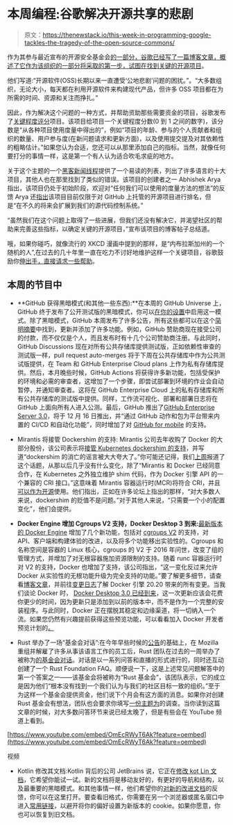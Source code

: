 # 本周编程:谷歌解决开源共享的悲剧

> 原文：<https://thenewstack.io/this-week-in-programming-google-tackles-the-tragedy-of-the-open-source-commons/>

作为其参与最近宣布的开源安全基金会[的一部分，谷歌已经写了一篇博客文章，概述了它作为该组织的一部分将采取的第一步，试图在](https://thenewstack.io/the-open-source-security-foundation-looks-to-unite-and-conquer/)[找到关键的开源项目](https://opensource.googleblog.com/2020/12/finding-critical-open-source-projects.html)。

他们写道:“开源软件(OSS)长期以来一直遭受‘公地悲剧’问题的困扰。”。“大多数组织，无论大小，每天都在利用开源软件来构建现代产品，但许多 OSS 项目都在为所需的时间、资源和关注而挣扎。”

因此，作为解决这个问题的一种方式，并帮助资助那些需要资金的项目，谷歌发布了[关键程度评分](https://github.com/ossf/criticality_score)项目。该项目给项目一个关键程度分数(0 到 1 之间的数字)，该分数是“从各种项目使用度量中得出的”，例如“项目的年龄、参与的个人贡献者和组织的数量、用户参与度(在新问题请求和更新方面)，以及使用提交提及对其依赖性的粗略估计。”如果您认为合适，您还可以从那里添加自己的指标。当然，就像任何要打分的事情一样，这是第一个有人认为适合吹毛求疵的地方。

关于这个主题的一个[黑客新闻线程](https://news.ycombinator.com/item?id=25381397)提供了一个易读的列表，列出了许多语言的十大项目，其他人也在那里找到了类似的错误。该项目的创建者之一 Abhishek Arya 指出，该项目仍处于初始阶段，欢迎对“任何我们可以使用的度量方法的想法”的反馈 Arya 还[指出](https://news.ycombinator.com/item?id=25386610)该项目目前仅限于对 GitHub 上托管的开源项目进行排名，但是“在不久的将来会扩展到我们的源代码控制系统。”

“虽然我们在这个问题上取得了一些进展，但我们还没有解决它，并渴望社区的帮助来完善这些指标，以确定关键的开源项目，”宣布该项目的博客帖子总结道。

哦，如果你碰巧，就像流行的 XKCD 漫画中提到的那样，是“内布拉斯加州的一个随机的人”,在过去的几十年里一直在吃力不讨好地维护这样一个关键项目，谷歌鼓励你[伸出手，直接请求一些帮助](https://github.com/ossf/wg-securing-critical-projects/blob/main/README.md#communications)。

## 本周的节目中

*   **GitHub 获得黑暗模式(和其他一些东西):**在本周的 GitHub Universe 上，GitHub 终于发布了公开测试版的黑暗模式，你可以[在你的设置](https://github.com/settings/appearance)中启用这一模式。除了黑暗模式，GitHub 本周发布了许多公告，所有这些都可以在这个[简明摘要](https://github.blog/2020-12-08-new-from-universe-2020-dark-mode-github-sponsors-for-companies-and-more/)中找到，更新并添加了许多功能。例如，GitHub 赞助商现在接受公司的付款，而不仅仅是个人，而且发布时有十几个公司赞助商注册。与此同时，GitHub Discussions 现在对所有公共存储库提供测试版，正如依赖性审查的测试版一样，pull request auto-merges 将于下周在公共存储库中作为公共测试版提供，在 Team 和 GitHub Enterprise Cloud plans 上作为私有存储库提供。然后，本月晚些时候，GitHub Actions 将获得许多新功能，包括受保护的环境和必需的审查者，这增加了一个步骤，即尝试部署到环境的作业会自动暂停，并通知审查者。这将在 GitHub Enterprise Cloud 上的私有存储库和所有公共存储库的测试版中提供。同样，工作流可视化、部署和部署日志将在 GitHub 上面向所有人进入公测。最后，GitHub 推出了[GitHub Enterprise Server 3.0](https://enterprise.github.com/releases)，将于 12 月 16 日推出，并“通过 GitHub 动作和包为平台带来内置的 CI/CD 和自动化功能”，同时增加了对 [GitHub for mobile](https://github.com/mobile) 的支持。
*   Mirantis 将接管 Dockershim 的支持: Mirantis 公司去年收购了 Docker 的大部分股份，该公司表示将[接管 Kubernetes dockershim 的支持](https://www.mirantis.com/blog/mirantis-to-take-over-support-of-kubernetes-dockershim-2/)，并写道“dockershim 的消亡的谣言被大大夸大了。”你可能还记得，我们[上周](https://thenewstack.io/this-week-in-programming-kubernetes-says-dont-panic-about-docker-deprecation/)报道了这个话题，从那以后几乎没有什么变化，除了“Mirantis 和 Docker 已经同意合作，在 Kubernetes 之外独立维护 shim 代码，作为 Docker 引擎 API 的一个兼容的 CRI 接口。”这意味着 Mirantis 容器运行时(MCR)将符合 CRI，并且[可以作为开源](https://github.com/Mirantis/cri-dockerd)使用。他们指出，正如在许多论坛上指出的那样，“对大多数人来说，dockershim 的贬值不是问题。”对于其他人来说，“只需要一个小的配置变化”，他们会提供。

*   **Docker Engine 增加 Cgroups V2 支持，Docker Desktop 3 到来:**[最新版本的 Docker Engine](https://www.docker.com/blog/introducing-docker-engine-20-10/) 增加了几个新功能，包括对 [cgroups V2](https://thenewstack.io/linux-cgroups-v2-brings-rootless-containers-superior-memory-management/) 的支持，对 API、客户端和构建体验的改进，以及将多个功能移出实验性的。Cgroups 和名称空间是容器的 Linux 核心，cgroups 的 V2 于 2016 年问世，改变了组的管理方式，并增加了对无根容器施加资源限制的支持。随着 runc 容器运行时对 V2 的支持，Docker 也增加了支持，该公司指出，“这一变化反过来允许 Docker 从实验性的无根功能升级为完全支持的功能。”要了解更多细节，请查看[博客文章](https://www.docker.com/blog/introducing-docker-engine-20-10/)，并前往[变更日志](https://docs.docker.com/engine/release-notes/)了解 Docker 引擎 20.20 带来的所有变更。当我们谈论 Docker 时， [Docker Desktop 3.0 已经到来](https://www.docker.com/blog/docker-desktop-3-0-0-smaller-faster-releases/)，这一次更新应该会花费你更少的时间，因为更新只是添加到以前的版本中，而不是作为一个完整的安装程序。与此同时，Docker 正在摆脱其稳定和边缘渠道，将一切纳入一个流。如果您仍然有兴趣提前获得这些预览功能，可以看看加入 Docker 开发者预览计划的[。](https://www.docker.com/blog/expanding-dockers-developer-preview-program/)
*   Rust 举办了一场“基金会对话”:在今年早些时候的[公告](https://blog.rust-lang.org/2020/08/18/laying-the-foundation-for-rusts-future.html)的基础上，在 Mozilla 重组并解雇了许多从事该语言工作的员工后，Rust 团队在过去的一周举办了被称为[的基金会对话](https://blog.rust-lang.org/2020/12/07/the-foundation-conversation.html)。对话是以一系列问答和直播的形式进行的，同时还互动创建了一个 Rust Foundation FAQ。顺便说一下，这是上述常见问题解答中的第一个答案之一——该基金会将被称为“Rust 基金会”，该团队表示，它的成立是因为他们“根本没有找到一个我们认为与我们的社区目标一致的组织。”至于为这样一个基金会提供资金，他们说下个月会有这方面的消息。如果你对创建 Rust 基金会有想法，团队也会要求你填写[一份主题为](https://docs.google.com/forms/d/e/1FAIpQLSeciTU1hLi-Y5842fvWC2lhYRHvkWOtPbk39p72amGcGmZIaA/viewform)的调查。当你读到这篇文章的时候，对大多数问答环节来说已经太晚了，但是有些会在 YouTube 频道上看到。

[https://www.youtube.com/embed/OmEcRWyT6Ak?feature=oembed](https://www.youtube.com/embed/OmEcRWyT6Ak?feature=oembed)

视频

*   Kotlin 修改其文档:Kotlin 背后的公司 JetBrains 说，它正在[修改 kot Lin 文档](https://blog.jetbrains.com/kotlin/2020/12/revamped-kotlin-documentation/)，它希望你能试一试。新的文档将是移动友好的，有更好的导航和结构，以及最重要的黑暗模式。和其他事情一样，他们希望你的[对新的](https://blog.jetbrains.com/kotlin/2020/12/revamped-kotlin-documentation/#share-your-feedback)[改进文档](https://blog.jetbrains.com/kotlin/2020/12/revamped-kotlin-documentation/#view-new-documentation)的反馈，你可以在这里打开。要查看旧格式，你需要在另一个浏览器或匿名窗口中进入[常用链接](https://kotlinlang.org/docs/reference/)，以避开将你的偏好设置为新版本的 cookie。如果你愿意，你也可以恢复到旧文档。

<svg xmlns:xlink="http://www.w3.org/1999/xlink" viewBox="0 0 68 31" version="1.1"><title>Group</title> <desc>Created with Sketch.</desc></svg>